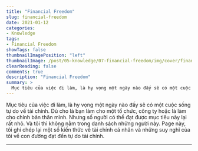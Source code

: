 ```yaml
---
title: "Financial Freedom"
slug: financial-freedom
date: 2021-01-12
categories:
- Knowledge
tags:
- Financial Freedom
showTags: false
thumbnailImagePosition: "left"
thumbnailImage: /post/05-knowledge/07-financial-freedom/img/cover/financial-freedom.jpg
clearReading: false	
comments: true
description: "Financial Freedom"
summary: >
  Mục tiêu của việc đi làm, là hy vọng một ngày nào đấy sẽ có một cuộc sống tự do về tài chính. Dù cho là bạn làm cho một tổ chức, công ty hoặc là làm cho chính bản thân mình...
---
```


Mục tiêu của việc đi làm, là hy vọng một ngày nào đấy sẽ có một cuộc sống tự do về tài chính. Dù cho là bạn làm cho một tổ chức, công ty hoặc là làm cho chính bản thân mình. Nhưng số người có thể đạt được mục tiêu này lại rất nhỏ. Và tôi thì không nằm trong danh sách những người này. Page này, tôi ghi chép lại một số kiến thức về tài chính cá nhân và những suy nghĩ của tôi về con đường đạt đến tự do tài chính.

---